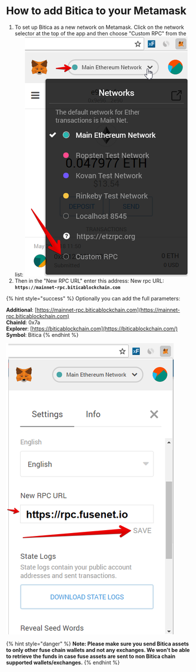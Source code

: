 # How to add Bitica to your Metamask

1. To set up Bitica as a new network on Metamask. Click on the network selector at the top of the app and then choose "Custom RPC" from the list:   ![](../../.gitbook/assets/etz1%20%281%29.png)  
2. Then in the "New RPC URL" enter this address: New rpc URL: **`https://mainnet-rpc.biticablockchain.com`**

{% hint style="success" %}
Optionally you can add the full parameters:

**Additional**: [https://mainnet-rpc.biticablockchain.com](https://mainnet-rpc.biticablockchain.com)  
**ChainId**: 0x7a  
**Explorer**: [https://biticablockchain.com](https://biticablockchain.com/)  
**Symbol**: Bitica
{% endhint %}

![](../../.gitbook/assets/ez2.png)  


{% hint style="danger" %}
**Note: Please make sure you send Bitica assets to only other fuse chain wallets and not any exchanges. We won't be able to retrieve the funds in case fuse assets are sent to non Bitica chain supported wallets/exchanges.**
{% endhint %}

  


